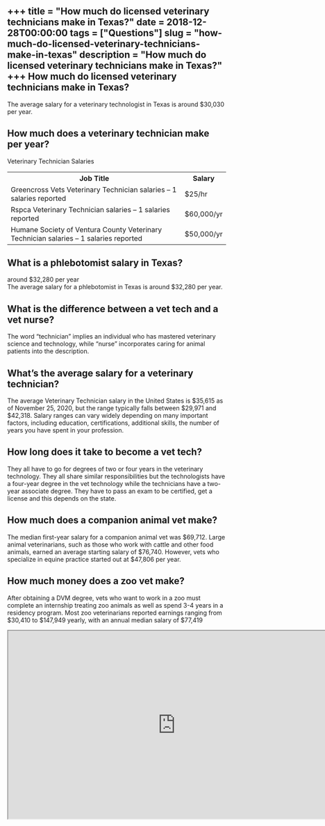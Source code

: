 +++
title = "How much do licensed veterinary technicians make in Texas?"
date = 2018-12-28T00:00:00
tags = ["Questions"]
slug = "how-much-do-licensed-veterinary-technicians-make-in-texas"
description = "How much do licensed veterinary technicians make in Texas?"
+++
How much do licensed veterinary technicians make in Texas?
----------------------------------------------------------

The average salary for a veterinary technologist in Texas is around $30,030 per year.

How much does a veterinary technician make per year?
----------------------------------------------------

Veterinary Technician Salaries

<table><tr><th>Job Title</th><th>Salary</th></tr><tr><td>Greencross Vets Veterinary Technician salaries – 1 salaries reported</td><td>$25/hr</td></tr><tr><td>Rspca Veterinary Technician salaries – 1 salaries reported</td><td>$60,000/yr</td></tr><tr><td>Humane Society of Ventura County Veterinary Technician salaries – 1 salaries reported</td><td>$50,000/yr</td></tr></table>

What is a phlebotomist salary in Texas?
---------------------------------------

around $32,280 per year  
The average salary for a phlebotomist in Texas is around $32,280 per year.

What is the difference between a vet tech and a vet nurse?
----------------------------------------------------------

The word “technician” implies an individual who has mastered veterinary science and technology, while “nurse” incorporates caring for animal patients into the description.

What’s the average salary for a veterinary technician?
------------------------------------------------------

The average Veterinary Technician salary in the United States is $35,615 as of November 25, 2020, but the range typically falls between $29,971 and $42,318. Salary ranges can vary widely depending on many important factors, including education, certifications, additional skills, the number of years you have spent in your profession.

How long does it take to become a vet tech?
-------------------------------------------

They all have to go for degrees of two or four years in the veterinary technology. They all share similar responsibilities but the technologists have a four-year degree in the vet technology while the technicians have a two-year associate degree. They have to pass an exam to be certified, get a license and this depends on the state.

How much does a companion animal vet make?
------------------------------------------

The median first-year salary for a companion animal vet was $69,712. Large animal veterinarians, such as those who work with cattle and other food animals, earned an average starting salary of $76,740. However, vets who specialize in equine practice started out at $47,806 per year.

How much money does a zoo vet make?
-----------------------------------

After obtaining a DVM degree, vets who want to work in a zoo must complete an internship treating zoo animals as well as spend 3-4 years in a residency program. Most zoo veterinarians reported earnings ranging from $30,410 to $147,949 yearly, with an annual median salary of $77,419

<iframe allow="accelerometer; autoplay; clipboard-write; encrypted-media; gyroscope; picture-in-picture" allowfullscreen="" class="__youtube_prefs__  epyt-is-override  no-lazyload" data-no-lazy="1" data-origheight="433" data-origwidth="770" data-skipgform_ajax_framebjll="" height="433" id="_ytid_11021" loading="lazy" src="https://www.youtube.com/embed/cPr4nh__QCQ?enablejsapi=1&autoplay=0&cc_load_policy=0&cc_lang_pref=&iv_load_policy=1&loop=0&modestbranding=0&rel=1&fs=1&playsinline=0&autohide=2&theme=dark&color=red&controls=1&" title="YouTube player" width="770"></iframe>